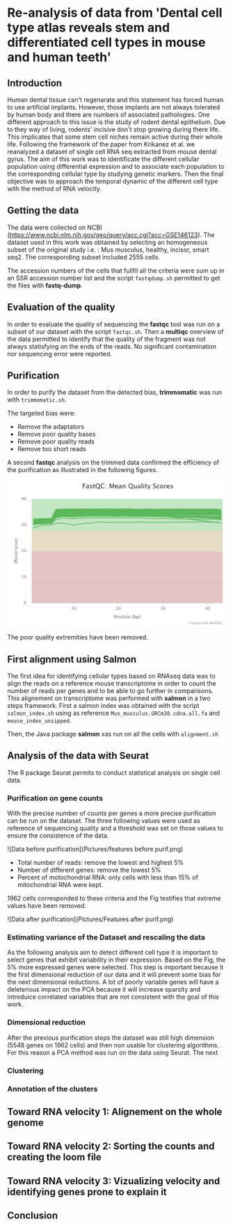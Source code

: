 # Re-analysis of data from 'Dental cell type atlas reveals stem and differentiated cell types in mouse and human teeth'

## Introduction

Human dental tissue can't regenarate and this statement has forced human to use artificial implants. However, those implants are not always tolerated by human body and there are numbers of associated pathologies. One different approach to this issue is the study of rodent dental epithelium. Due to they way of living, rodents' incisive don't stop growing during there life. This implicates that some stem cell niches remain active during their whole life. Following the framework of the paper from Krikanez et al. we reanalyzed a dataset of single cell RNA seq extracted from mouse dental gyrus. The aim of this work was to identificate the different cellular population using differential expression and to associate each population to the corresponding cellular type by studying genetic markers. Then the final objective was to approach the temporal dynamic of the different cell type with the method of RNA velocity.

## Getting the data
The data were collected on NCBI (https://www.ncbi.nlm.nih.gov/geo/query/acc.cgi?acc=GSE146123). The dataset used in this work was obtained by selecting an homogeneous subset of the original study i.e. : Mus musculus, healthy, incisor, smart seq2. The corresponding subset included 2555 cells.

The accession numbers of the cells that fullfil all the criteria were sum up in an SSR accession number list and the script `fastqdump.sh` permitted to get the files with **fastq-dump**.

## Evaluation of the quality

In order to evaluate the quality of sequencing the **fastqc** tool was run on a subset of our dataset with the script `fastqc.sh`. Then a **multiqc** overview of the data permitted to identify that the quality of the fragment was not always statisfying on the ends of the reads. No significant contamination nor sequencing error were reported.

## Purification

In order to purify the dataset from the detected bias, **trimmomatic** was run with `trimmomatic.sh`. 

The targeted bias were:

* Remove the adaptators
* Remove poor quality bases
* Remove poor quality reads
* Remove too short reads

A second **fastqc** analysis on the trimmed data confirmed the efficiency of the purification as illustrated in the following figures.

![Mean per base quality](Pictures/fastqc_per_base_sequence_quality_plot.png)

The poor quality extremities have been removed.

## First alignment using Salmon

The first idea for identifying cellular types based on RNAseq data was to align the reads on a reference mouse transcriptome in order to count the number of reads per genes and to be able to go further in comparisons. This alignement on transcriptome was performed with **salmon** in a two steps framework.
First a salmon index was obtained with the script `salmon_index.sh` using as reference `Mus_musculus.GRCm38.cdna.all.fa` and `mouse_index_unzipped`.

Then, the Java package **salmon** xas run on all the cells with `alignment.sh`

## Analysis of the data with Seurat

The R package Seurat permits to conduct statistical analysis on single cell data. 

### Purification on gene counts

With the precise number of counts per genes a more precise purification can be run on the dataset. The three following values were used as reference of sequencing quality and a threshold was set on those values to ensure the consistence of the data.

![Data before purification](Pictures/features before purif.png) 

* Total number of reads: remove the lowest and highest 5%
* Number of different genes: remove the lowest 5%
* Percent of motochondrial RNA: only cells with less than 15% of mitochondrial RNA were kept.

1962 cells corresponded to these criteria and the Fig testifies that extreme values have been removed.

![Data after purification](Pictures/Features after purif.png)

### Estimating variance of the Dataset and rescaling the data

As the following analysis aim to detect different cell type it is important to select genes that exhibit variability in their expression. Based on the Fig, the 5% more expressed genes were selected. This step is important because it the first dimensional reduction of our data and it will prevent some bias for the next dimensional reductions. A lot of poorly variable genes will have a deleterious impact on the PCA because it will increase sparsity and introduice correlated variables that are not consistent with the goal of this work.

### Dimensional reduction
After the previous purification steps the dataset was still high dimension (5548 genes on 1962 cells) and then non usable for clustering algorithms. For this reason a PCA method was run on the data using Seurat. The next 
### Clustering
### Annotation of the clusters

## Toward RNA velocity 1: Alignement on the whole genome

## Toward RNA velocity 2: Sorting the counts and creating the loom file

## Toward RNA velocity 3: Vizualizing velocity and identifying genes prone to explain it

## Conclusion


